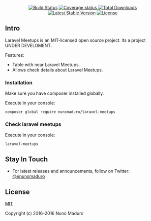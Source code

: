 <p align="center">
  <a href="https://travis-ci.org/nunomaduro/laravel-meetups"><img src="https://travis-ci.org/nunomaduro/laravel-meetups.svg?branch=master" alt="Build Status"></a>
  <a href="https://codecov.io/gh/nunomaduro/laravel-meetups"><img src="https://codecov.io/gh/nunomaduro/laravel-meetups/branch/master/graph/badge.svg" alt="Coverage status" />
  <a href="https://packagist.org/packages/nunomaduro/laravel-meetups"><img src="https://poser.pugx.org/nunomaduro/laravel-meetups/d/total.svg" alt="Total Downloads"></a>
  <a href="https://packagist.org/packages/nunomaduro/laravel-meetups"><img src="https://poser.pugx.org/nunomaduro/laravel-meetups/v/stable.svg" alt="Latest Stable Version"></a>
  <a href="https://packagist.org/packages/nunomaduro/laravel-meetups"><img src="https://poser.pugx.org/nunomaduro/laravel-meetups/license.svg" alt="License"></a>
</a>

</p>

## Intro

Laravel Meetups is an MIT-licensed open source project. Its a project UNDER DEVELOMENT.

Features:

- Table with near Laravel Meetups.
- Allows check details about Laravel Meetups.

### Installation

Make sure you have composer installed globally.

Execute in your console:

    composer global require nunomaduro/laravel-meetups

### Check laravel meetups

Execute in your console:

    laravel-meetups

## Stay In Touch

- For latest releases and announcements, follow on Twitter: [@enunomaduro](https://twitter.com/enunomaduro)

## License

[MIT](http://opensource.org/licenses/MIT)

Copyright (c) 2016-2016 Nuno Maduro
